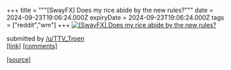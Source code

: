 +++
title = """[SwayFX] Does my rice abide by the new rules?"""
date = 2024-09-23T19:06:24.000Z
expiryDate = 2024-09-23T19:06:24.000Z
tags = ["reddit","wm"]
+++
[![ [SwayFX] Does my rice abide by the new rules? ](https://a.thumbs.redditmedia.com/i4NBiHyE_WQ-i5rvC2X9pVJuvDGnEK1B8EFRq042YD0.jpg " [SwayFX] Does my rice abide by the new rules? ")](https://www.reddit.com/r/unixporn/comments/1fnsjr5/swayfx_does_my_rice_abide_by_the_new_rules/)

submitted by [/u/TTV\_Troen](https://www.reddit.com/user/TTV_Troen)  
[\[link\]](https://www.reddit.com/gallery/1fnsjr5) [\[comments\]](https://www.reddit.com/r/unixporn/comments/1fnsjr5/swayfx_does_my_rice_abide_by_the_new_rules/)

[[source]](https://www.reddit.com/r/unixporn/comments/1fnsjr5/swayfx_does_my_rice_abide_by_the_new_rules/)

